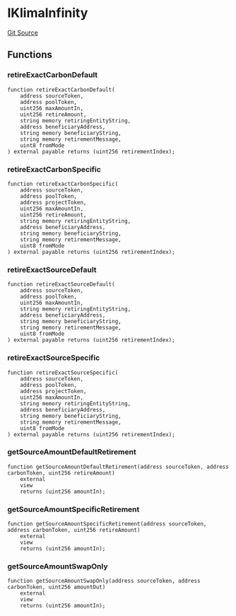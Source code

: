 # IKlimaInfinity
[Git Source](https://github.com/KlimaDAO/klimadao-solidity/blob/704b462e69030cb9a43680057bee91d745d579ba/src/protocol/interfaces/IKlimaInfinity.sol)


## Functions
### retireExactCarbonDefault


```solidity
function retireExactCarbonDefault(
    address sourceToken,
    address poolToken,
    uint256 maxAmountIn,
    uint256 retireAmount,
    string memory retiringEntityString,
    address beneficiaryAddress,
    string memory beneficiaryString,
    string memory retirementMessage,
    uint8 fromMode
) external payable returns (uint256 retirementIndex);
```

### retireExactCarbonSpecific


```solidity
function retireExactCarbonSpecific(
    address sourceToken,
    address poolToken,
    address projectToken,
    uint256 maxAmountIn,
    uint256 retireAmount,
    string memory retiringEntityString,
    address beneficiaryAddress,
    string memory beneficiaryString,
    string memory retirementMessage,
    uint8 fromMode
) external payable returns (uint256 retirementIndex);
```

### retireExactSourceDefault


```solidity
function retireExactSourceDefault(
    address sourceToken,
    address poolToken,
    uint256 maxAmountIn,
    string memory retiringEntityString,
    address beneficiaryAddress,
    string memory beneficiaryString,
    string memory retirementMessage,
    uint8 fromMode
) external payable returns (uint256 retirementIndex);
```

### retireExactSourceSpecific


```solidity
function retireExactSourceSpecific(
    address sourceToken,
    address poolToken,
    address projectToken,
    uint256 maxAmountIn,
    string memory retiringEntityString,
    address beneficiaryAddress,
    string memory beneficiaryString,
    string memory retirementMessage,
    uint8 fromMode
) external payable returns (uint256 retirementIndex);
```

### getSourceAmountDefaultRetirement


```solidity
function getSourceAmountDefaultRetirement(address sourceToken, address carbonToken, uint256 retireAmount)
    external
    view
    returns (uint256 amountIn);
```

### getSourceAmountSpecificRetirement


```solidity
function getSourceAmountSpecificRetirement(address sourceToken, address carbonToken, uint256 retireAmount)
    external
    view
    returns (uint256 amountIn);
```

### getSourceAmountSwapOnly


```solidity
function getSourceAmountSwapOnly(address sourceToken, address carbonToken, uint256 amountOut)
    external
    view
    returns (uint256 amountIn);
```

